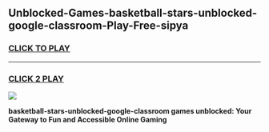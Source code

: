 
## Unblocked-Games-basketball-stars-unblocked-google-classroom-Play-Free-sipya
<h3>
<a href="https://premium76.site?title=basketball-stars-unblocked-google-classroom&ref=18A">CLICK TO PLAY</a></h3>
<hr>

<h3>
<a href="https://premium76.site?title=basketball-stars-unblocked-google-classroom&ref=18A">CLICK 2 PLAY</a>
  
</h3>

<a href="https://premium76.site?title=basketball-stars-unblocked-google-classroom&ref=18A"><img src="https://clearcache.store/games.png"></a>


**basketball-stars-unblocked-google-classroom games unblocked: Your Gateway to Fun and Accessible Online Gaming**

